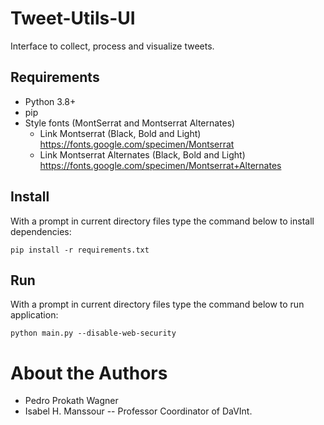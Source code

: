 # Tweet-Utils-UI
Interface to collect, process and visualize tweets.

## Requirements
  * Python 3.8+
  * pip
  * Style fonts (MontSerrat and Montserrat Alternates)
    - Link Montserrat (Black, Bold and Light) https://fonts.google.com/specimen/Montserrat
    - Link Montserrat Alternates (Black, Bold and Light) https://fonts.google.com/specimen/Montserrat+Alternates
  
  
## Install
With a prompt in current directory files type the command below to install dependencies:
```
pip install -r requirements.txt
```


## Run
With a prompt in current directory files type the command below to run application:
```
python main.py --disable-web-security
```

# About the Authors

- Pedro Prokath Wagner
- Isabel H. Manssour -- Professor Coordinator of DaVInt.
